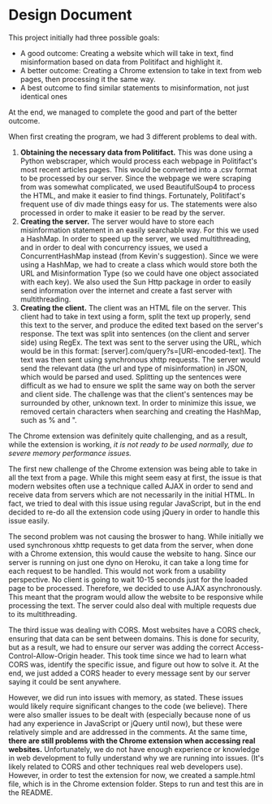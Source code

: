 <h1>Design Document</h1>
This project initially had three possible goals:
<ul>
	<li>A good outcome: Creating a website which will take in text, find misinformation based on data from Politifact and highlight it.</li>
	<li>A better outcome: Creating a Chrome extension to take in text from web pages, then processing it the same way.</li>
	<li>A best outcome to find similar statements to misinformation, not just identical ones</li>
</ul>
At the end, we managed to complete the good and part of the better outcome.


When first creating the program, we had 3 different problems to deal with. 
<ol>
<li><b>Obtaining the necessary data from Politifact.</b> This was done using a Python webscraper, which would process each webpage in Politifact's most recent articles pages. This would be converted into a .csv format to be processed by our server. Since the webpage we were scraping from was somewhat complicated, we used BeautifulSoup4 to process the HTML, and make it easier to find things. Fortunately, Politifact's frequent use of div made things easy for us. The statements were also processed in order to make it easier to be read by the server.</li>
	
<li><b>Creating the server.</b> The server would have to store each misinformation statement in an easily searchable way. For this we used a HashMap. In order to speed up the server, we used multithreading, and in order to deal with concurrency issues, we used a ConcurrentHashMap instead (from Kevin's suggestion). Since we were using a HashMap, we had to create a class which would store both the URL and Misinformation Type (so we could have one object associated with each key). We also used the Sun Http package in order to easily send information over the internet and create a fast server with multithreading.</li>
	
<li><b>Creating the client.</b> The client was an HTML file on the server. This client had to take in text using a form, split the text up properly, send this text to the server, and produce the edited text based on the server's response. The text was split into sentences (on the client and server side) using RegEx. The text was sent to the server using the URL, which would be in this format: [server].com/query?s=[URI-encoded-text]. The text was then sent using synchronous xhttp requests. The server would send the relevant data (the url and type of misinformation) in JSON, which would be parsed and used. Splitting up the sentences were difficult as we had to ensure we split the same way on both the server and client side. The challenge was that the client's sentences may be surrounded by other, unknown text. In order to minimize this issue, we removed certain characters when searching and creating the HashMap, such as % and ".</li>
</ol>	
The Chrome extension was definitely quite challenging, and as a result, while the extension is working, <i>it is not ready to be used normally, due to severe memory performance issues.</i> 

The first new challenge of the Chrome extension was being able to take in all the text from a page. While this might seem easy at first, the issue is that modern websites often use a technique called AJAX in order to send and receive data from servers which are not necessarily in the initial HTML. In fact, we tried to deal with this issue using regular JavaScript, but in the end decided to re-do all the extension code using jQuery in order to handle this issue easily. 

The second problem was not causing the broswer to hang. While initially we used synchronous xhttp requests to get data from the server, when done with a Chrome extension, this would cause the website to hang. Since our server is running on just one dyno on Heroku, it can take a long time for each request to be handled. This would not work from a usability perspective. No client is going to wait 10-15 seconds just for the loaded page to be processed. Therefore, we decided to use AJAX asynchronously. This meant that the program would allow the website to be responsive while processing the text. The server could also deal with multiple requests due to its multithreading. 

The third issue was dealing with CORS. Most websites have a CORS check, ensuring that data can be sent between domains. This is done for security, but as a result, we had to ensure our server was adding the correct Access-Control-Allow-Origin header. This took time since we had to learn what CORS was, identify the specific issue, and figure out how to solve it. At the end, we just added a CORS header to every message sent by our server saying it could be sent anywhere.

However, we did run into issues with memory, as stated. These issues would likely require significant changes to the code (we believe). There were also smaller issues to be dealt with (especially because none of us had any experience in JavaScript or jQuery until now), but these were relatively simple and are addressed in the comments. At the same time, <b>there are still problems with the Chrome extension when accessing real websites.</b> Unfortunately, we do not have enough experience or knowledge in web development to fully understand why we are running into issues. (It's likely related to CORS and other techniques real web developers use). However, in order to test the extension for now, we created a sample.html file, which is in the Chrome extension folder. Steps to run and test this are in the README.
